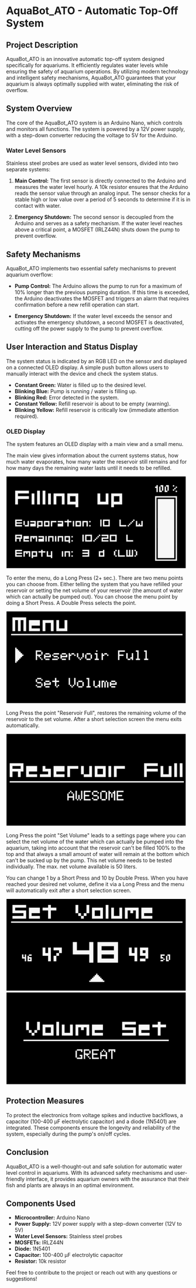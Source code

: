 # AquaBot_ATO - Automatic Top-Off System

## Project Description

AquaBot_ATO is an innovative automatic top-off system designed specifically for aquariums. It efficiently regulates water levels while ensuring the safety of aquarium operations. By utilizing modern technology and intelligent safety mechanisms, AquaBot_ATO guarantees that your aquarium is always optimally supplied with water, eliminating the risk of overflow.

## System Overview

The core of the AquaBot_ATO system is an Arduino Nano, which controls and monitors all functions. The system is powered by a 12V power supply, with a step-down converter reducing the voltage to 5V for the Arduino. 

### Water Level Sensors

Stainless steel probes are used as water level sensors, divided into two separate systems:

1. **Main Control:** The first sensor is directly connected to the Arduino and measures the water level hourly. A 10k resistor ensures that the Arduino reads the sensor value through an analog input. The sensor checks for a stable high or low value over a period of 5 seconds to determine if it is in contact with water.

2. **Emergency Shutdown:** The second sensor is decoupled from the Arduino and serves as a safety mechanism. If the water level reaches above a critical point, a MOSFET (IRLZ44N) shuts down the pump to prevent overflow. 

## Safety Mechanisms

AquaBot_ATO implements two essential safety mechanisms to prevent aquarium overflow:

- **Pump Control:** The Arduino allows the pump to run for a maximum of 10% longer than the previous pumping duration. If this time is exceeded, the Arduino deactivates the MOSFET and triggers an alarm that requires confirmation before a new refill operation can start.

- **Emergency Shutdown:** If the water level exceeds the sensor and activates the emergency shutdown, a second MOSFET is deactivated, cutting off the power supply to the pump to prevent overflow.

## User Interaction and Status Display

The system status is indicated by an RGB LED on the sensor and displayed on a connected OLED display. A simple push button allows users to manually interact with the device and check the system status.

- **Constant Green:** Water is filled up to the desired level.
- **Blinking Blue:** Pump is running / water is filling up.
- **Blinking Red:** Error detected in the system.
- **Constant Yellow:** Refill reservoir is about to be empty (warning).
- **Blinking Yellow:** Refill reservoir is critically low (immediate attention required).

### OLED Display

The system features an OLED display with a main view and a small menu. 

The main view gives information about the current systems status, how much water evaporates, how many water the reservoir still remains and for how many days the remaining water lasts until it needs to be refilled. 

![Main](misc/OLED_Page_Layouts/Main.png)

To enter the menu, do a Long Press (2+ sec.). There are two menu points you can choose from. Either telling the system that you have refilled your reservoir or setting the net volume of your reservoir (the amount of water which can actually be pumped out). You can choose the menu point by doing a Short Press. A Double Press selects the point.

![Menu](misc/OLED_Page_Layouts/Menu.png)

Long Press the point "Reservoir Full", restores the remaining volume of the reservoir to the set volume. After a short selection screen the menu exits automatically.

![Reservoir-Full](misc/OLED_Page_Layouts/Reservoir-Full.png)

Long Press the point "Set Volume" leads to a settings page where you can select the net volume of the water which can actually be pumped into the aquarium, taking into account that the reservoir can't be filled 100% to the top and that always a small amount of water will remain at the bottom which can't be sucked up by the pump. This net volume needs to be tested individually. The max. net volume available is 50 liters.

You can change 1 by a Short Press and 10 by Double Press. When you have reached your desired net volume, define it via a Long Press and the menu will automatically exit after a short selection screen. 

![Set-Volume](misc/OLED_Page_Layouts/Set-Volume.png)
![Volume-Set](misc/OLED_Page_Layouts/Volume-Set.png)



## Protection Measures

To protect the electronics from voltage spikes and inductive backflows, a capacitor (100-400 µF electrolytic capacitor) and a diode (1N5401) are integrated. These components ensure the longevity and reliability of the system, especially during the pump's on/off cycles.

## Conclusion

AquaBot_ATO is a well-thought-out and safe solution for automatic water level control in aquariums. With its advanced safety mechanisms and user-friendly interface, it provides aquarium owners with the assurance that their fish and plants are always in an optimal environment.

## Components Used

- **Microcontroller:** Arduino Nano
- **Power Supply:** 12V power supply with a step-down converter (12V to 5V)
- **Water Level Sensors:** Stainless steel probes
- **MOSFETs:** IRLZ44N
- **Diode:** 1N5401
- **Capacitor:** 100-400 µF electrolytic capacitor
- **Resistor:** 10k resistor

Feel free to contribute to the project or reach out with any questions or suggestions!